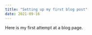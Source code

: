 ```yaml
---
title: "Setting up my first blog post"
date: 2021-09-16
---
```



Here is my first attempt at a blog page. 